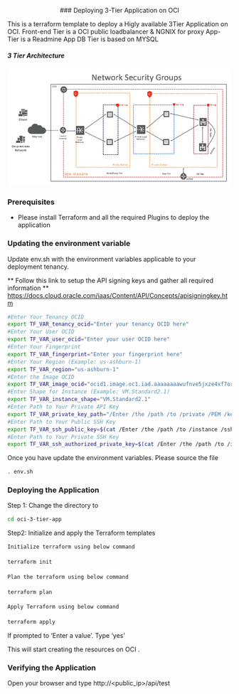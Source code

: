 <p align="center"> ### Deploying 3-Tier Application on OCI</p>

This is a terraform template to deploy a Higly available 3Tier Application on OCI. 
Front-end Tier is a OCI public loadbalancer & NGNIX for proxy 
App-Tier is a Readmine App
DB Tier is based on MYSQL

##### 3 Tier Architecture #######

![Alt text](https://github.com/vinarao/oci-3-tier-app/blob/master/image1.png?raw=true "3 Tier Architecture")



### Prerequisites

* Please install Terraform and all the required Plugins to deploy the application 

### Updating the environment variable 

 Update env.sh with the environment variables applicable to your deployment tenancy.
 
 ** Follow this link to setup the API signing keys and gather all required information 
 ** https://docs.cloud.oracle.com/iaas/Content/API/Concepts/apisigningkey.htm

```bash
#Enter Your Tenancy OCID
export TF_VAR_tenancy_ocid="Enter your tenancy OCID here"
#Enter Your User OCID
export TF_VAR_user_ocid="Enter your user OCID here"
#Enter Your Fingerprint
export TF_VAR_fingerprint="Enter your fingerprint here"
#Enter Your Region (Example: us-ashburn-1)
export TF_VAR_region="us-ashburn-1"
#Enter the Image OCID
export TF_VAR_image_ocid="ocid1.image.oc1.iad.aaaaaaaawufnve5jxze4xf7orejupw5iq3pms6cuadzjc7klojix6vmk42va"
#Enter Shape for Instance (Example: VM.Standard2.1)
export TF_VAR_instance_shape="VM.Standard2.1"
#Enter Path to Your Private API Key
export TF_VAR_private_key_path="/Enter /the /path /to /private /PEM /key"
#Enter Path to Your Public SSH Key
export TF_VAR_ssh_public_key=$(cat /Enter /the /path /to /instance /ssh /public /key)
#Enter Path to Your Private SSH Key
export TF_VAR_ssh_authorized_private_key=$(cat /Enter /the /path /to /instance /ssh /private /key)
```
Once you have update the environment variables. Please source the file 

```bash
. env.sh
``` 

### Deploying the Application 

Step 1: Change the directory to 

```bash
cd oci-3-tier-app
```
Step2: Initialize and apply the Terraform templates

```bash
Initialize terraform using below command

terraform init

Plan the terraform using below command

terraform plan

Apply Terraform using below command

terraform apply
```

If prompted to ‘Enter a value’. Type ‘yes’

This will start creating the resources on OCI .

### Verifying the Application 

Open your browser and type 
http://<public_ip>/api/test


